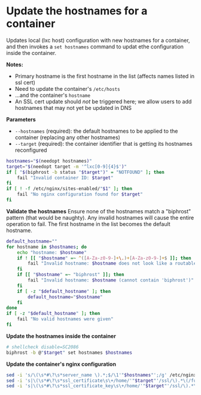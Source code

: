 # Update the hostnames for a container

Updates local (lxc host) configuration with new hostnames for a container, and then invokes a `set hostnames` command to updat ethe configuration inside the container.

**Notes:**
* Primary hostname is the first hostname in the list (affects names listed in ssl cert)
* Need to update the container's `/etc/hosts`
* ...and the container's `hostname`
* An SSL cert update should *not* be triggered here; we allow users to add hostnames that may not yet be updated in DNS

**Parameters**
* `--hostnames` (required): the default hostnames to be applied to the container (replacing any other hostnames)
* `--target` (required): the container identifier that is getting its hostnames reconfigured
```bash
hostnames="$(needopt hostnames)"
target="$(needopt target -m '^lxc[0-9]{4}$')"
if [ "$(biphrost -b status "$target")" = "NOTFOUND" ]; then
    fail "Invalid container ID: $target"
fi
if [ ! -f /etc/nginx/sites-enabled/"$1" ]; then
    fail "No nginx configuration found for $target"
fi
```

**Validate the hostnames**
Ensure none of the hostnames match a "biphrost" pattern (that would be naughty). Any invalid hostnames will cause the entire operation to fail. The first hostname in the list becomes the default hostname.
```bash
default_hostname=""
for hostname in $hostnames; do
    echo "hostname: $hostname"
    if ! [[ "$hostname" =~ ^([A-Za-z0-9-]+\.)+[A-Za-z0-9-]+$ ]]; then
        fail "Invalid hostname: $hostname does not look like a routable network hostname"
    fi
    if [[ "$hostname" =~ "biphrost" ]]; then
        fail "Invalid hostname: $hostname (cannot contain 'biphrost')"
    fi
    if [ -z "$default_hostname" ]; then
        default_hostname="$hostname"
    fi
done
if [ -z "$default_hostname" ]; then
    fail "No valid hostnames were given"
fi
```

**Update the hostnames inside the container**
```bash
# shellcheck disable=SC2086
biphrost -b @"$target" set hostnames $hostnames
```

**Update the container's nginx configuration**
```bash
sed -i 's/\(\s*#\?\s*server_name \).*;$/\1'"$hostnames"';/g' /etc/nginx/sites-available/"$target"
sed -i 's|\(\s*#\?\s*ssl_certificate\s\+/home/'"$target"'/ssl/\).*\(/fullchain.pem;\)$|\1'"$default_hostname"'\2|g' /etc/nginx/sites-available/"$target"
sed -i 's|\(\s*#\?\s*ssl_certificate_key\s\+/home/'"$target"'/ssl/\).*\(/fullchain.pem;\)$|\1'"$default_hostname"'\2|g' /etc/nginx/sites-available/"$target"
```